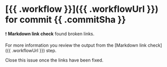 # [{{ .workflow }}]({{ .workflowUrl }}) for commit {{ .commitSha }}

:exclamation: **Markdown link check** found broken links.

For more information you review the output from the [Markdown link check]({{ .workflowUrl }}) step.

Close this issue once the links have been fixed.
